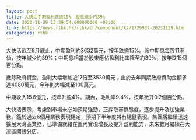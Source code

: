 ```yaml
---
layout: post
title: 大快活中期盈利跌逾15%　股息減少約39%
date: 2023-11-29 13:29:54.000000000 +08:00
link: https://news.rthk.hk/rthk/ch/component/k2/1729937-20231129.htm
categories: rthk
---
```


大快活截至9月底止，中期盈利約3632萬元，按年跌逾15%。派中期息每股11港仙，按年減少約39%；中期息相當於股東應佔盈利比率降至約39%，按年跌15個百分點。

撇除政府資金，盈利大幅增加近17倍至3530萬元；由於去年同期政府資助金額多達4080萬元，今年則大幅減至100萬元。

中期收入15.6億元，按年升逾4%。期內，毛利率9.4%，按年微升0.2個百分點。

大快活表示，考慮到市場未必如預期強勁，正採取審慎態度，逐步提升及加強業務。鑑於過去6個月業務表現穩定，預期下半年度將有穩健表現。集團將繼續迅速擴展大灣區業務，已準備就緒在區內實現增長及提升盈利能力，未來數月繼續在大灣區開設分店。
